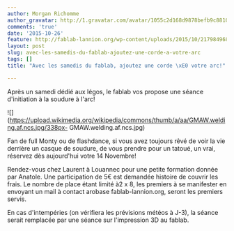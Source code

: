 ```yaml
---
author: Morgan Richomme
author_gravatar: http://1.gravatar.com/avatar/1055c2d168d9878befb9c8810eda96dc?s=96&d=mm&r=g
comments: 'true'
date: '2015-10-26'
feature: http://fablab-lannion.org/wp-content/uploads/2015/10/2179849680_13e6e714ab_m.jpg
layout: post
slug: avec-les-samedis-du-fablab-ajoutez-une-corde-a-votre-arc
tags: []
title: "Avec les samedis du fablab, ajoutez une corde \xE0 votre arc!"

---
```

Après un samedi dédié aux légos, le fablab vos propose une séance d'initiation
à la soudure à l'arc!

![](https://upload.wikimedia.org/wikipedia/commons/thumb/a/aa/GMAW.welding.af.ncs.jpg/338px-
GMAW.welding.af.ncs.jpg)

Fan de full Monty ou de flashdance, si vous avez toujours rêvé de voir la vie
derrière un casque de soudure, de vous prendre pour un tatoué, un vrai,
réservez dès aujourd'hui votre 14 Novembre!

Rendez-vous chez Laurent à Louannec pour une petite formation donnée par
Anatole. Une participation de 5€ est demandée histoire de couvrir les frais.
Le nombre de place étant limité à2 x 8, les premiers à se manifester en
envoyant un mail à contact arobase fablab-lannion.org, seront les premiers
servis.

En cas d'intempéries (on vérifiera les prévisions météos à J-3), la séance
serait remplacée par une séance sur l'impression 3D au fablab.


